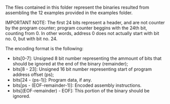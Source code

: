 The files contained in this folder represent the binaries resulted from assembling the 12 examples provided in the examples folder.

IMPORTANT NOTE: The first 24 bits represent a header, and are not counter by the program counter; program counter beggins with the 24th bit, counting from 0. In other words, address 0 does not actually start with bit no. 0, but with bit no. 24.

The encoding format is the following:
- bits[0-7]: Unsigned 8 bit number representing the ammount of bits that should be ignored at the end of the binary (remainder);
- bits[8 - 23]: Unsigned 16 bit number representing start of program address offset (ps);
- bits[24 - (ps-1)]: Program data, if any.
- bits[ps - (EOF-remainder-1)]: Encoded assembly instructions.
- bits[(EOF-remainder) - EOF]: This portion of the binary should be ignored.
